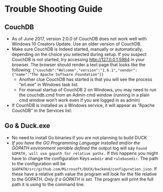 # Trouble Shooting Guide

## CouchDB
- As of June 2017, version 2.0.0 of CouchDB does not work well with Windows 10 Creators Update. Use an older version of CouchDB.
- Make sure CouchDB is indeed started, manually or automatically, depending on the choice you selected during setup. If you suspect CouchDB is not started, try accessing http://127.0.0.1:5984 in your browser. The browser should render a text page that looks like the following:
`{"couchdb":"Welcome","version":"1.6.1","vendor":{"name":"The Apache Software Foundation"}}`
    - Another clue CouchDB has started is that you will see the process “erl.exe” in Windows task list.
    - For manual startup of CouchDB 2 on Windows, you may need to run the couchdb.cmd from an Admin cmd window (running in a plain cmd window won’t work even if you are logged in as admin)
- If CouchDB is installed as a Windows service, it will appear as “Apache CouchDB” in the Services list.

## Go & Duck.exe

- No need to install Go binaries if you are not planning to build DUCK
-   _If you have the GO Programming Language installed and/or the  GOPATH environment variable defined_  the output log will say `Found GOPATH, will use gopath for relative paths.` If this happens you might have to change the configuration Keys `webdir` and `rulebasedir`. The path to the configuration will be `$GOPATH/src/github.com/Microsoft/DUCK/backend/configuration.json`. If these have a relative path value the program will look for the file relative to the GOPATH. _Only if a GOPATH is set._ The program will print the full path it is using to the command line.
